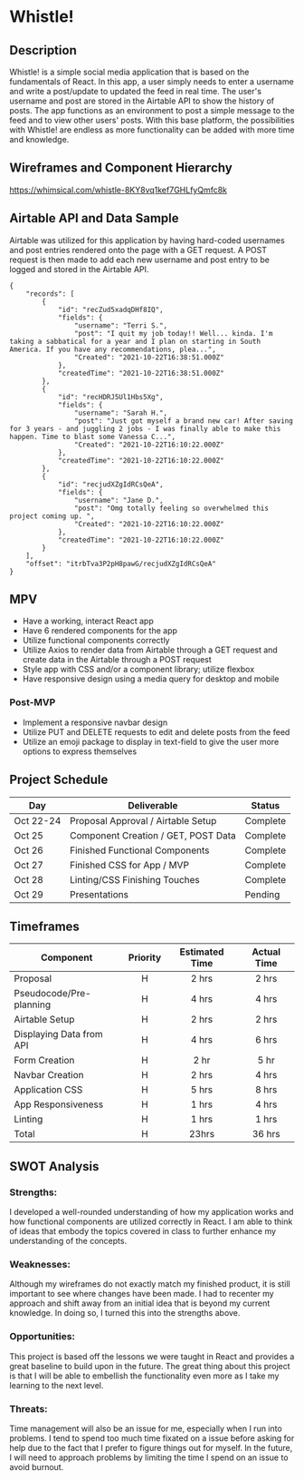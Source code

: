 # Whistle!

## Description

Whistle! is a simple social media application that is based on the fundamentals of React. In this app, a user simply needs to enter a username and write a post/update to updated the feed in real time. The user's username and post are stored in the Airtable API to show the history of posts. The app functions as an environment to post a simple message to the feed and to view other users' posts. With this base platform, the possibilities with Whistle! are endless as more functionality can be added with more time and knowledge.

## Wireframes and Component Hierarchy

https://whimsical.com/whistle-8KY8vq1kef7GHLfyQmfc8k

## Airtable API and Data Sample 

Airtable was utilized for this application by having hard-coded usernames and post entries rendered onto the page with a GET request. A POST request is then made to add each new username and post entry to be logged and stored in the Airtable API.

```
{
    "records": [
        {
            "id": "recZud5xadqDHf8IQ",
            "fields": {
                "username": "Terri S.",
                "post": "I quit my job today!! Well... kinda. I'm taking a sabbatical for a year and I plan on starting in South America. If you have any recommendations, plea...",
                "Created": "2021-10-22T16:38:51.000Z"
            },
            "createdTime": "2021-10-22T16:38:51.000Z"
        },
        {
            "id": "recHDRJ5Ul1Hbs5Xg",
            "fields": {
                "username": "Sarah H.",
                "post": "Just got myself a brand new car! After saving for 3 years - and juggling 2 jobs - I was finally able to make this happen. Time to blast some Vanessa C...",
                "Created": "2021-10-22T16:10:22.000Z"
            },
            "createdTime": "2021-10-22T16:10:22.000Z"
        },
        {
            "id": "recjudXZgIdRCsQeA",
            "fields": {
                "username": "Jane D.",
                "post": "Omg totally feeling so overwhelmed this  project coming up. ",
                "Created": "2021-10-22T16:10:22.000Z"
            },
            "createdTime": "2021-10-22T16:10:22.000Z"
        }
    ],
    "offset": "itrbTva3P2pH8pawG/recjudXZgIdRCsQeA"
}
```
## MPV
- Have a working, interact React app
- Have 6 rendered components for the app
- Utilize functional components correctly
- Utilize Axios to render data from Airtable through a GET request and create data in the Airtable through a POST request
- Style app with CSS and/or a component library; utilize flexbox
- Have responsive design using a media query for desktop and mobile

### Post-MVP
- Implement a responsive navbar design
- Utilize PUT and DELETE requests to edit and delete posts from the feed
- Utilize an emoji package to display in text-field to give the user more options to express themselves

## Project Schedule

| Day      | Deliverable                                | Status   |
| -------- | ------------------------------------------ | -------- |
| Oct 22-24 | Proposal Approval / Airtable Setup        | Complete |
| Oct 25   | Component Creation / GET, POST Data        | Complete |
| Oct 26   | Finished Functional Components             | Complete |
| Oct 27   | Finished CSS for App / MVP                 | Complete |
| Oct 28   | Linting/CSS Finishing Touches              | Complete |
| Oct 29   | Presentations                              | Pending  |

## Timeframes 

| Component | Priority | Estimated Time | Actual Time |
| --- | :---: | :---: | :---: |
| Proposal | H | 2 hrs| 2 hrs | 
| Pseudocode/Pre-planning | H | 4 hrs| 4 hrs | 
| Airtable Setup | H | 2 hrs| 2 hrs |
| Displaying Data from API | H | 4 hrs| 6 hrs | 
| Form Creation | H | 2 hr| 5 hr | 
| Navbar Creation | H | 2 hrs| 4 hrs | 
| Application CSS | H | 5 hrs| 8 hrs | 
| App Responsiveness | H | 1 hrs| 4 hrs |
| Linting | H | 1 hrs| 1 hrs |  
| Total | H | 23hrs| 36 hrs |

## SWOT Analysis 

### Strengths:

I developed a well-rounded understanding of how my application works and how functional components are utilized correctly in React. I am able to think of ideas that embody the topics covered in class to further enhance my understanding of the concepts. 

### Weaknesses:

Although my wireframes do not exactly match my finished product, it is still important to see where changes have been made. I had to recenter my approach and shift away from an initial idea that is beyond my current knowledge. In doing so, I turned this into the strengths above. 

### Opportunities:

This project is based off the lessons we were taught in React and provides a great baseline to build upon in the future. The great thing about this project is that I will be able to embellish the functionality even more as I take my learning to the next level. 

### Threats: 

Time management will also be an issue for me, especially when I run into problems. I tend to spend too much time fixated on a issue before asking for help due to the fact that I prefer to figure things out for myself. In the future, I will need to approach problems by limiting the time I spend on an issue to avoid burnout.